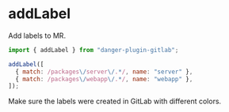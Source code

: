 # addLabel

Add labels to MR.

```javascript
import { addLabel } from "danger-plugin-gitlab";

addLabel([
  { match: /packages\/server\/.*/, name: "server" },
  { match: /packages\/webapp\/.*/, name: "webapp" },
]);
```

Make sure the labels were created in GitLab with different colors.
